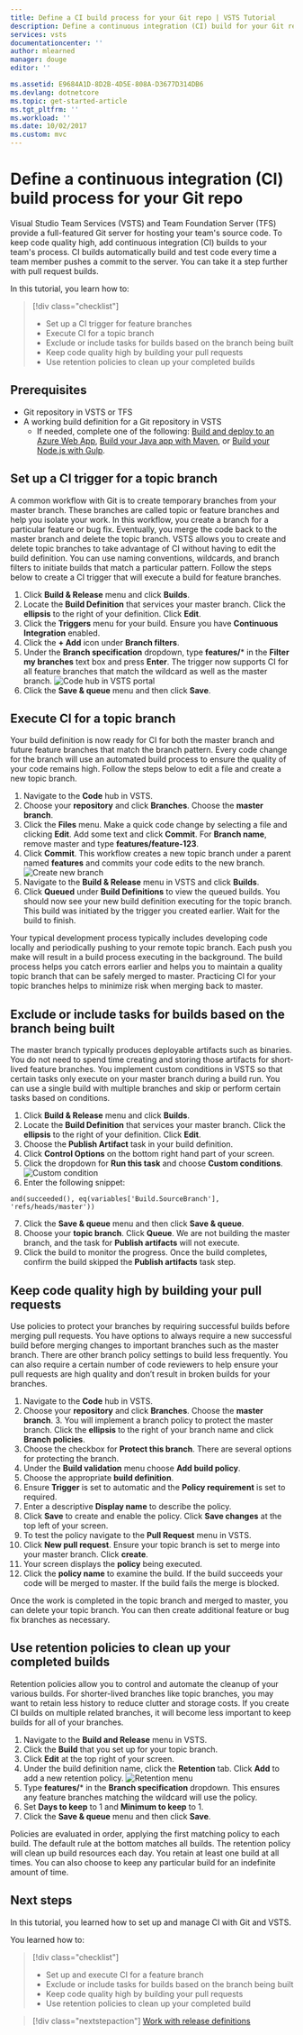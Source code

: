 ```yaml
---
title: Define a CI build process for your Git repo | VSTS Tutorial
description: Define a continuous integration (CI) build for your Git repo using VSTS
services: vsts
documentationcenter: ''
author: mlearned
manager: douge
editor: ''

ms.assetid: E9684A1D-8D2B-4D5E-808A-D3677D314DB6
ms.devlang: dotnetcore
ms.topic: get-started-article
ms.tgt_pltfrm: ''
ms.workload: ''
ms.date: 10/02/2017
ms.custom: mvc
---
```


# Define a continuous integration (CI) build process for your Git repo

Visual Studio Team Services (VSTS) and Team Foundation Server (TFS) provide a full-featured Git server for hosting your team's source code. To keep code quality high, add continuous integration (CI) builds to your team's process. CI builds automatically build and test code every time a team member pushes a commit to the server. You can take it a step further with pull request builds.

In this tutorial, you learn how to:

> [!div class="checklist"]
> * Set up a CI trigger for feature branches
> * Execute CI for a topic branch
> * Exclude or include tasks for builds based on the branch being built
> * Keep code quality high by building your pull requests
> * Use retention policies to clean up your completed builds

## Prerequisites
* Git repository in VSTS or TFS
* A working build definition for a Git repository in VSTS
	* If needed, complete one of the following:  [Build and deploy to an Azure Web App](../../build-release/apps/cd/azure/aspnet-core-to-azure-webapp.md), [Build your Java app with Maven](../../build-release/apps/java/build-maven.md), or [Build your Node.js with Gulp](../../build-release/apps/nodejs/build-gulp.md).

## Set up a CI trigger for a topic branch

A common workflow with Git is to create temporary branches from your master branch.  These branches are called topic or feature branches and help you isolate your work.  In this workflow, you create a branch for a particular feature or bug fix.  Eventually, you merge the code back to the master branch and delete the topic branch.  VSTS allows you to create and delete topic branches to take advantage of CI without having to edit the build definition.  You can use naming conventions, wildcards, and branch filters to initiate builds that match a particular pattern.  Follow the steps below to create a CI trigger that will execute a build for feature branches.

1. Click **Build & Release** menu and click **Builds**.
2. Locate the **Build Definition** that services your master branch.  Click the **ellipsis** to the right of your definition.  Click **Edit**.
3. Click the **Triggers** menu for your build.  Ensure you have **Continuous Integration** enabled.
4.  Click the **+ Add** icon under **Branch filters**.
5.  Under the **Branch specification** dropdown, type **features/*** in the **Filter my branches** text box and press **Enter**. The trigger now supports CI for all feature branches that match the wildcard as well as the master branch.
    ![Code hub in VSTS portal](_img/ci-build-git/triggerwildcard.png)
6.  Click the **Save & queue** menu and then click **Save**.

##  Execute CI for a topic branch

Your build definition is now ready for CI for both the master branch and future feature branches that match the branch pattern.  Every code change for the branch will use an automated build process to ensure the quality of your code remains high.  Follow the steps below to edit a file and create a new topic branch. 

1.  Navigate to the **Code** hub in VSTS.
2.  Choose your **repository** and click **Branches**.  Choose the **master branch**.
3.  Click the **Files** menu.  Make a quick code change by selecting a file and clicking **Edit**.  Add some text and click **Commit**.  For **Branch name**, remove master and type **features/feature-123**.
4.  Click **Commit**. This workflow creates a new topic branch under a parent named **features** and commits your code edits to the new branch.    
     ![Create new branch](_img/ci-build-git/createnewbranch.png)
5.  Navigate to the **Build & Release** menu in VSTS and click **Builds**.
6.  Click **Queued** under **Build Definitions** to view the queued builds.  You should now see your new build definition executing for the topic branch.  This build was initiated by the trigger you created earlier.  Wait for the build to finish.

Your typical development process typically includes developing code locally and periodically pushing to your remote topic branch.  Each push you make will result in a build process executing in the background.  The build process helps you catch errors earlier and helps you to maintain a quality topic branch that can be safely merged to master.  Practicing CI for your topic branches helps to minimize risk when merging back to master.

## Exclude or include tasks for builds based on the branch being built

The master branch typically produces deployable artifacts such as binaries.  You do not need to spend time creating and storing those artifacts for short-lived feature branches.  You implement custom conditions in VSTS so that certain tasks only execute on your master branch during a build run.  You can use a single build with multiple branches and skip or perform certain tasks based on conditions. 

1. Click **Build & Release** menu and click **Builds**.
2. Locate the **Build Definition** that services your master branch.  Click the **ellipsis** to the right of your definition.  Click **Edit**.    
3. Choose the **Publish Artifact** task in your build definition.
4. Click **Control Options** on the bottom right hand part of your screen.
5. Click the dropdown for **Run this task** and choose **Custom conditions**.
    ![Custom condition](_img/ci-build-git/customconditions.png)
6. Enter the following snippet:
```
and(succeeded(), eq(variables['Build.SourceBranch'], 'refs/heads/master'))
```
7.  Click the **Save & queue** menu and then click **Save & queue**. 
8.  Choose your **topic branch**.  Click **Queue**.  We are not building the master branch, and the task for **Publish artifacts** will not execute.
9.  Click the build to monitor the progress.  Once the build completes, confirm the build skipped the **Publish artifacts** task step.
     

## Keep code quality high by building your pull requests

Use policies to protect your branches by requiring successful builds before merging pull requests.  You have options to always require a new successful build before merging changes to important branches such as the master branch.  There are other branch policy settings to build less frequently.  You can also require a certain number of code reviewers to help ensure your pull requests are high quality and don’t result in broken builds for your branches.

1.  Navigate to the **Code** hub in VSTS.
2.  Choose your **repository** and click **Branches**.  Choose the **master branch**.  3. You will implement a branch policy to protect the master branch.  Click the **ellipsis** to the right of your branch name and click **Branch policies**.    
4.  Choose the checkbox for **Protect this branch**.  There are several options for protecting the branch.    
5.  Under the **Build validation** menu choose **Add build policy**.
6.  Choose the appropriate **build definition**.
7.  Ensure **Trigger** is set to automatic and the **Policy requirement** is set to required.
8.  Enter a descriptive **Display name** to describe the policy.  
9.  Click **Save** to create and enable the policy.  Click **Save changes** at the top left of your screen.
10.  To test the policy navigate to the **Pull Request** menu in VSTS.
11. Click **New pull request**.  Ensure your topic branch is set to merge into your master branch.  Click **create**.
12. Your screen displays the **policy** being executed.  
13.  Click the **policy name** to examine the build.  If the build succeeds your code will be merged to master.  If the build fails the merge is blocked.

Once the work is completed in the topic branch and merged to master, you can delete your topic branch.  You can then create additional feature or bug fix branches as necessary.

## Use retention policies to clean up your completed builds

Retention policies allow you to control and automate the cleanup of your various builds.  For shorter-lived branches like topic branches, you may want to retain less history to reduce clutter and storage costs.  If you create CI builds on multiple related branches, it will become less important to keep builds for all of your branches.  

1.  Navigate to the **Build and Release** menu in VSTS.
2.  Click the **Build** that you set up for your topic branch.
3.  Click **Edit** at the top right of your screen.
4.  Under the build definition name, click the **Retention** tab.  Click **Add** to add a new retention policy.
    ![Retention menu](_img/ci-build-git/retentionpolicy.png)
5.  Type **features/*** in the **Branch specification** dropdown.  This ensures any feature branches matching the wildcard will use the policy.
6.  Set **Days to keep** to 1 and **Minimum to keep** to 1.
7.  Click the **Save & queue** menu and then click **Save**.  

Policies are evaluated in order, applying the first matching policy to each build. The default rule at the bottom matches all builds.  The retention policy will clean up build resources each day.  You retain at least one build at all times.  You can also choose to keep any particular build for an indefinite amount of time.

## Next steps

In this tutorial, you learned how to set up and manage CI with Git and VSTS.

You learned how to:

> [!div class="checklist"]
> * Set up and execute CI for a feature branch
> * Exclude or include tasks for builds based on the branch being built
> * Keep code quality high by building your pull requests
> * Use retention policies to clean up your completed build

> [!div class="nextstepaction"]
> [Work with release definitions](./work-with-release-definitions.md)
